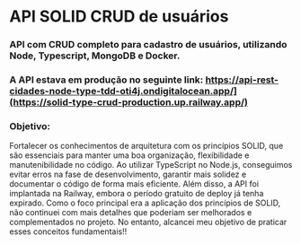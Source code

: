 # API SOLID CRUD de usuários

### API com CRUD completo para cadastro de usuários, utilizando Node, Typescript, MongoDB e Docker.
### A API estava em produção no seguinte link: https://api-rest-cidades-node-type-tdd-oti4j.ondigitalocean.app/](https://solid-type-crud-production.up.railway.app/) 
### Objetivo:  
Fortalecer os conhecimentos de arquitetura com os princípios SOLID, que são essenciais para manter uma boa organização, flexibilidade e manutenibilidade no código. Ao utilizar TypeScript no Node.js, conseguimos evitar erros na fase de desenvolvimento, garantir mais solidez e documentar o código de forma mais eficiente. Além disso, a API foi implantada na Railway, embora o período gratuito de deploy já tenha expirado. Como o foco principal era a aplicação dos princípios de SOLID, não continuei com mais detalhes que poderiam ser melhorados e complementados no projeto. No entanto, alcancei meu objetivo de praticar esses conceitos fundamentais!!
